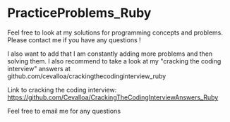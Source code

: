 # PracticeProblems_Ruby

Feel free to look at my solutions for programming concepts and problems. Please contact me if you have any questions !

I also want to add that I am constantly adding more problems and then solving them. I also recommend to take a look at my "cracking the coding interview" answers at github.com/cevalloa/crackingthecodinginterview_ruby


Link to cracking the coding interview:
https://github.com/Cevalloa/CrackingTheCodingInterviewAnswers_Ruby

Feel free to email me for any questions